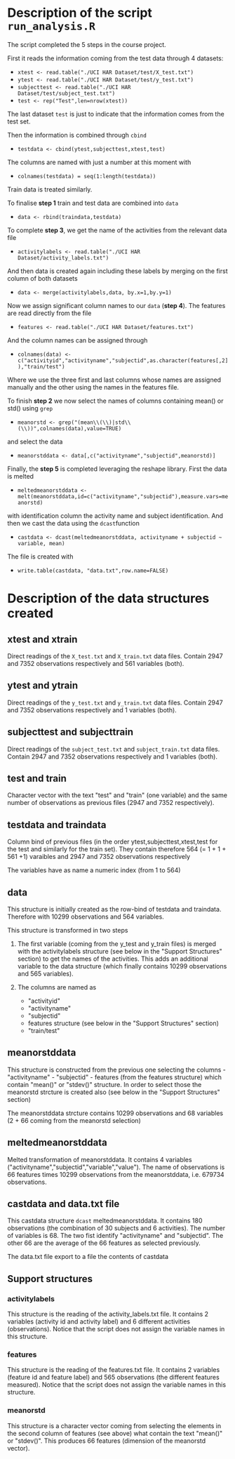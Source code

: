 # Description of the script `run_analysis.R`

The script completed the 5 steps in the course project.

First it reads the information coming from the test data through 4 datasets:

- `xtest <- read.table("./UCI HAR Dataset/test/X_test.txt")`
- `ytest <- read.table("./UCI HAR Dataset/test/y_test.txt")`
- `subjecttest <- read.table("./UCI HAR Dataset/test/subject_test.txt")`
- `test <- rep("Test",len=nrow(xtest))`

The last dataset `test` is just to indicate that the information comes from the test set.

Then the information is combined through `cbind`

- `testdata <- cbind(ytest,subjecttest,xtest,test)`

The columns are named with just a number at this moment with

- `colnames(testdata) = seq(1:length(testdata))`

Train data is treated similarly.

To finalise **step 1** train and test data are combined into `data`

- `data <- rbind(traindata,testdata)`

To complete **step 3**, we get the name of the activities from the relevant data file

- `activitylabels <- read.table("./UCI HAR Dataset/activity_labels.txt")`

And then data is created again including these labels by merging on the first column of both datasets

- `data <- merge(activitylabels,data, by.x=1,by.y=1)`


Now we assign significant column names to our `data` (**step 4**). The features are read directly from the file

- `features <- read.table("./UCI HAR Dataset/features.txt")`

And the column names can be assigned through

- `colnames(data) <- c("activityid","activityname","subjectid",as.character(features[,2]),"train/test")`

Where we use the three first and last columns whose names are assigned manually and the other using the names in the features file.

To finish **step 2** we now select the names of columns containing  mean() or std() using `grep`

- `meanorstd <- grep("(mean\\(\\)|std\\(\\))",colnames(data),value=TRUE)`

and select the data

- `meanorstddata <- data[,c("activityname","subjectid",meanorstd)]`

Finally, the **step 5** is completed leveraging the reshape library. First the data is melted

- `meltedmeanorstddata <- melt(meanorstddata,id=c("activityname","subjectid"),measure.vars=meanorstd)`

with identification column the activity name and subject identification. And then we cast the data using the `dcast`function

- `castdata <- dcast(meltedmeanorstddata, activityname + subjectid ~ variable, mean)`

The file is created with

- `write.table(castdata, "data.txt",row.name=FALSE)`

# Description of the data structures created

## xtest and xtrain
Direct readings of the `X_test.txt` and `X_train.txt` data files. Contain 2947 and 7352 observations respectively and 561 variables (both).

## ytest and ytrain
Direct readings of the `y_test.txt` and `y_train.txt` data files. Contain 2947 and 7352 observations respectively and 1 variables (both).

## subjecttest and subjecttrain
Direct readings of the `subject_test.txt` and `subject_train.txt` data files. Contain 2947 and 7352 observations respectively and 1 variables (both).

## test and train
Character vector with the text "test" and "train" (one variable) and the same number of observations as previous files (2947 and 7352 respectively).

## testdata and traindata
Column bind of previous files (in the order ytest,subjecttest,xtest,test for the test and similarly for the train set). They contain therefore 564 (= 1 + 1 + 561 +1) varaibles and 2947 and 7352 observations respectively

The variables have as name a numeric index (from 1 to 564)

## data
This structure is initially created as the row-bind of testdata and traindata. Therefore with 10299 observations and 564 variables.

This structure is transformed in two steps

 1. The first variable (coming from the y_test and y_train files) is merged with the activitylabels structure (see below in the "Support Structures" section) to get the names of the activities. This adds an additional variable to the data structure (which finally contains 10299 observations and 565 variables).

 2. The columns are named as
	- "activityid"
	- "activityname"
	- "subjectid"
	- features structure (see below in the "Support Structures" section)
	- "train/test"

## meanorstddata
This structure is constructed from the previous one selecting the columns
	- "activityname"
	- "subjectid"
	- features (from the features structure) which contain "mean()" or "stdev()"  structure. In order to select those the meanorstd strcture is created also (see below in the "Support Structures" section)

The meanorstddata strcture contains 10299 observations and 68 variables (2 + 66 coming from the meanorstd selection)


## meltedmeanorstddata

Melted transformation of meanorstddata. It contains 4 variables ("activityname","subjectid","variable","value"). The name of observations is 66 features times 10299 observations from the meanorstddata, i.e. 679734 observations.

## castdata and data.txt file

This castdata structure `dcast` meltedmeanorstddata. It contains 180 observations (the combination of 30 subjects and 6 activities). The number of variables is 68. The two fist identify "activityname" and "subjectid". The other 66 are the average of the 66 features as selected previously.

The data.txt file export to a file the contents of castdata

## Support structures


### activitylabels
This structure is the reading of the activity_labels.txt file. It contains 2 variables (activity id and activity label) and 6 different activities (observations). Notice that the script does not assign the variable names in this structure.

### features
This structure is the reading of the features.txt file. It contains 2 variables (feature id and feature label) and 565 observations (the different features measured). Notice that the script does not assign the variable names in this structure.

### meanorstd
This structure is a character vector coming from selecting the elements in the second column of features (see above) what contain the text "mean()" or "stdev()". This produces 66 features (dimension of the meanorstd vector).





